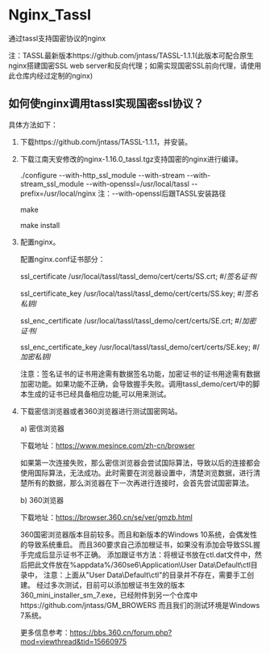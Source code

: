 # Nginx_Tassl
 通过tassl支持国密协议的nginx
 
 注：TASSL最新版本https://github.com/jntass/TASSL-1.1.1(此版本可配合原生nginx搭建国密SSL web server和反向代理；如需实现国密SSL前向代理，请使用此仓库内经过定制的nginx)
 ## 如何使nginx调用tassl实现国密ssl协议？
具体方法如下：
1.	下载https://github.com/jntass/TASSL-1.1.1，并安装。
2.	下载江南天安修改的nginx-1.16.0_tassl.tgz支持国密的nginx进行编译。

      ./configure --with-http_ssl_module --with-stream --with-stream_ssl_module --with-openssl=/usr/local/tassl --prefix=/usr/local/nginx
      注：--with-openssl后跟TASSL安装路径

      make

      make install

3.	配置nginx。

     配置nginx.conf证书部分：

     ssl_certificate      /usr/local/tassl/tassl_demo/cert/certs/SS.crt;    #/*签名证书*/

     ssl_certificate_key  /usr/local/tassl/tassl_demo/cert/certs/SS.key;     #/*签名私钥*/

     ssl_enc_certificate      /usr/local/tassl/tassl_demo/cert/certs/SE.crt;     #/*加密证书*/

     ssl_enc_certificate_key  /usr/local/tassl/tassl_demo/cert/certs/SE.key;     #/*加密私钥*/

      注意：签名证书的证书用途需有数据签名功能，加密证书的证书用途需有数据加密功能。如果功能不正确，会导致握手失败。调用tassl_demo/cert/中的脚本生成的证书已经具备相应功能,可以用来测试。
4.	下载密信浏览器或者360浏览器进行测试国密网站。

      a)	密信浏览器

      下载地址：https://www.mesince.com/zh-cn/browser

      如果第一次连接失败，那么密信浏览器会尝试国际算法，导致以后的连接都会使用国际算法，无法成功。此时需要在浏览器设置中，清楚浏览数据，进行清楚所有的数据，那么浏览器在下一次再进行连接时，会首先尝试国密算法。

      b)	360浏览器

      下载地址：https://browser.360.cn/se/ver/gmzb.html

      360国密浏览器版本目前较多。而且和新版本的Windows 10系统，会偶发性的导致系统重启。
      而且360要求自己添加根证书，如果没有添加会导致SSL握手完成后显示证书不正确。
      添加跟证书方法：将根证书放在ctl.dat文件中，然后把此文件放在%appdata%/360se6\Application\User Data\Default\ctl目录中，
      注意：上面从"User Data\Default\ctl"的目录并不存在，需要手工创建。
      经过多次测试，目前可以添加根证书生效的版本360_mini_installer_sm_7.exe，已经附件到另一个仓库中https://github.com/jntass/GM_BROWERS
      而且我们的测试环境是Windows 7系统。

      更多信息参考：https://bbs.360.cn/forum.php?mod=viewthread&tid=15660975

